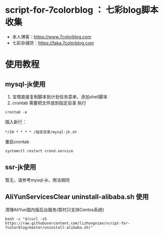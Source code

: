 # script-for-7colorblog  ：  七彩blog脚本收集 
  
* 本人博客：https://www.7colorblog.com  
* 七彩杂铺货：https://faka.7colorblog.com  

# 使用教程
## mysql-jk使用
1. 宝塔直接复制脚本到计划任务菜单，添加shell脚本
2. crontab 需要把文件放到指定目录
  执行
  ````shell
  crontab -e
  ````
  插入新行：
  ````shell
  */10 * * * * /指定目录/mysql-jk.sh
  ````
  重启crontab
  ````shell
  systemctl restart crond.service
  ````
  
## ssr-jk使用
暂无，请参考mysql-jk，用法相同


## AliYunServicesClear  uninstall-alibaba.sh 使用
清理AliYun国内版后台服务(暂时只支持Centos系统)
````shell
bash -c "$(curl -sS https://raw.githubusercontent.com/lizhongnian/script-for-7colorblog/master/uninstall-alibaba.sh)"
````

